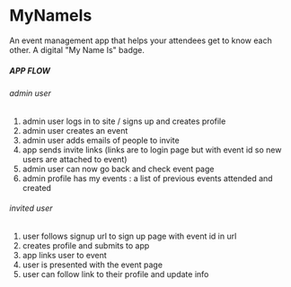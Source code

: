 # MyNameIs
An event management app that helps your attendees get to know each other. A digital "My Name Is" badge.


##### APP FLOW
###### admin user
1. admin user logs in to site / signs up and creates profile
2. admin user creates an event
3. admin user adds emails of people to invite
4. app sends invite links (links are to login page but with event id so new users are attached to event)
5. admin user can now go back and check event page
6. admin profile has my events : a list of previous events attended and created

###### invited user
1. user follows signup url to sign up page with event id in url
2. creates profile and submits to app
3. app links user to event
4. user is presented with the event page 
5. user can follow link to their profile and update info
